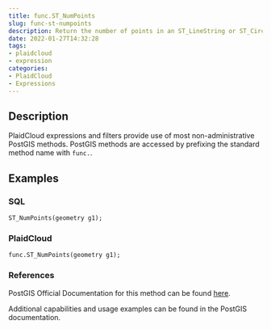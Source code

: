 ```yaml
---
title: func.ST_NumPoints
slug: func-st-numpoints
description: Return the number of points in an ST_LineString or ST_CircularString value
date: 2022-01-27T14:32:28
tags:
- plaidcloud
- expression
categories:
- PlaidCloud
- Expressions
---
```



## Description


PlaidCloud expressions and filters provide use of most non-administrative PostGIS methods. PostGIS methods are accessed by prefixing the standard method name with `func.`.



## Examples


### SQL



```
ST_NumPoints(geometry g1);
```


### PlaidCloud



```
func.ST_NumPoints(geometry g1);
```


### References


PostGIS Official Documentation for this method can be found [here](https://postgis.net/docs/manual-3.1/ST_NumPoints.html).



Additional capabilities and usage examples can be found in the PostGIS documentation.

